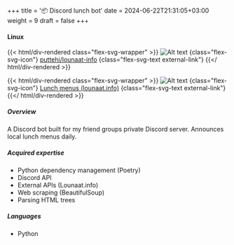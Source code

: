 +++
title = '📦 Discord lunch bot'
date = 2024-06-22T21:31:05+03:00
weight = 9
draft = false
+++

#### Linux

{{< html/div-rendered class="flex-svg-wrapper" >}}
![Alt text](svg/code-slash.svg)
{class="flex-svg-icon"}
[puttehi/lounaat-info](https://github.com/puttehi/lounaat-info)
{class="flex-svg-text external-link"}
{{</ html/div-rendered >}}

{{< html/div-rendered class="flex-svg-wrapper" >}}
![Alt text](svg/file-earmark-text.svg)
{class="flex-svg-icon"}
[Lunch menus (lounaat.info)](https://www.lounaat.info)
{class="flex-svg-text external-link"}
{{</ html/div-rendered >}}

##### Overview

A Discord bot built for my friend groups private Discord server. Announces local lunch menus daily.

##### Acquired expertise

- Python dependency management (Poetry)
- Discord API
- External APIs (Lounaat.info)
- Web scraping (BeautifulSoup)
- Parsing HTML trees

##### Languages

- Python

